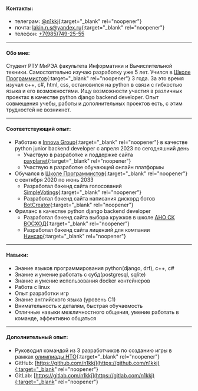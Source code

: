 #### Контакты:

- телеграм: [@n1kkj](https://t.me/n1kkj){:target="_blank" rel="noopener"}
- почта: [lakin.n.s@yandex.ru](mailto:lakin.n.s@yandex.ru){:target="_blank" rel="noopener"}
- телефон: [+7(985)749-25-55](tel:+7-985-749-25-55) <ul><li class="mob"><a href="vcard.vcf">сохранить контакт</a></li></ul>

---
#### Обо мне:
Студент РТУ МиРЭА факультета Информатики и Вычислительной техники. Самостоятельно изучаю разработку уже 5 лет. Учился в [Школе Программистов](https://informatics.ru/branches/prospektmira/?utm_medium=maps&utm_source=yamaps&ysclid=lqqk4zzk0897294546){:target="_blank" rel="noopener"} 3 года. За это время изучал c++, c#, html, css, остановился на python в связи с гибкостью языка и его возможностями. Ищу возможности участия в различных проектах в качестве python django backend developer. Опыт совмещения учебы, работы и дополнительных проектов есть, с этим трудностей не возникнет.

---
#### Соответствующий опыт:

- Работаю в [Innova Group](https://innovacompanies.com/){:target="_blank" rel="noopener"} в качестве python junior backend developer с апреля 2023 по сегодняшний день
  - Участвую в разработке и поддержке сайта [payplanet](https://payplanet.com/){:target="_blank" rel="noopener"}
  - Участвую в разработке обучающей онлайн платформы
- Обучался в [Школе Программистов](https://informatics.ru/branches/prospektmira/?utm_medium=maps&utm_source=yamaps&ysclid=lqqk4zzk0897294546){:target="_blank" rel="noopener"} с сентября 2020 по июнь 2033
  - Разработал бэкенд сайта голосований [SimpleVotings](https://gitlab.com/n1kkj/simple_votings){:target="_blank" rel="noopener"}
  - Разработал бэкенд сайта написания дискорд ботов [BotCreator](https://gitlab.com/n1kkj/botcreator){:target="_blank" rel="noopener"}
- Фриланс в качестве python django backend developer
  - Разработал бэкенд сайта выбора кружков в школе [АНО СК ВОСХОД](https://vk.com/sunrise.russia){:target="_blank" rel="noopener"}
  - Разработал бэкенд сайта лицензий для компании [Нинсар](https://ninsar.pro/){:target="_blank" rel="noopener"}

---
#### Навыки:

- Знание языков программирования python(django, drf), c++, c#
- Знание и умение работать с субд(postgresql, sqlite)
- Знание и умение использования docker контейнеров
- Работа с linux
- Опыт разработки игр
- Знание английского языка (уровень С1)
- Внимательность к деталям, быстрая обучаемость
- Отличные навыки межличностного общения, умение работать в команде, эффективно общаться

---
#### Дополнительный опыт:

- Руководил командой из 3 разработчиков по созданию игры в рамках [олимпиады НТО](https://ntcontest.ru/?ysclid=lmq26tpsik835029106){:target="_blank" rel="noopener"}
- GitHub: [https://github.com/n1kkj](https://github.com/n1kkj){:target="_blank" rel="noopener"}
- GitLab: [https://gitlab.com/n1kkj](https://gitlab.com/n1kkj){:target="_blank" rel="noopener"}

<style>
@media only screen and (max-width: 480px) {
  .pc{
    display: none;
  }
}

@media only screen and (min-width: 480px) {
  .mob{
    display: none;
  }
}
</style>

